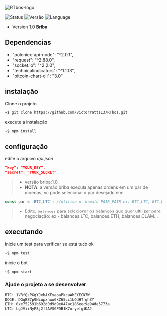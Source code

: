 ![RTbos-logo](https://i.imgur.com/5Bxjhxp.png)

![Status](https://img.shields.io/badge/Status-est%C3%A1vel-yellow.svg) ![Versão](https://img.shields.io/badge/Vers%C3%A3o-Briba%20--%201.0-yellowgreen.svg) ![Language](https://img.shields.io/badge/Lang-JavaScript-green.svg)

<!-- START doctoc generated TOC please keep comment here to allow auto update -->
<!-- DON'T EDIT THIS SECTION, INSTEAD RE-RUN doctoc TO UPDATE -->

 - Version 1.0 **Briba**
 
## Dependencias

- "poloniex-api-node": "^2.0.1",
- "request": "^2.88.0",
- "socket.io": "^2.2.0",
- "technicalindicators": "^1.1.13",
- "bitcoin-chart-cli": "3.0"

## instalação

Clone o projeto
```sh
~$ git clone https://github.com/victorratts13/RTbos.git
```
execute a instalação
```sh
~$ npm install
```

## configuração

edite o arquivo *api.json*
```json
"key": "YOUR_KEY",
"secret": "YOUR_SECRET"
```
 > - versão briba:1.0.
  >- **NOTA**: a versão briba executa apenas ordens em um par de moedas, 
 vc pode selecionar o par desejado em:
```js
const par = 'BTC_LTC'; //utilise o formato PAIR_PAIR ex. BTC_LTC, BTC_DOGE, USDT_BTC
```
 > - Edite, `balances` para selecionar os balanços que quer ultilizar para negociação: ex - balances.LTC, balances.ETH, balances.CLAM...
## executando
inicie um test para verificar se está tudo ok
```sh
~$ npm test
```
inicie o bot
```sh
~$ npm start
```

### Ajude o projeto a se desenvolver
```sh
BTC: 1VRfQsPGgYJxhAXFyaoaPkcaAhEYECW7W
DOGE: DGqBZ7p9Ncupxnwo6kZ65cc1bQdHTfqhZY
ETH: 0xe752591b692d0d9d9e047ac186eec9e94de5773a
LTC: LgJViiNyP8j2ffAVSGPDB1K7oryefg4KAJ
```
